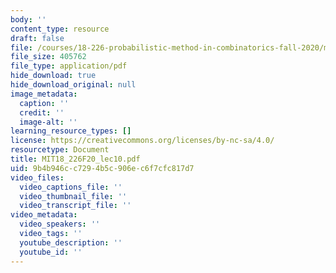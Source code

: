 ```yaml
---
body: ''
content_type: resource
draft: false
file: /courses/18-226-probabilistic-method-in-combinatorics-fall-2020/mit18_226f20_lec10.pdf
file_size: 405762
file_type: application/pdf
hide_download: true
hide_download_original: null
image_metadata:
  caption: ''
  credit: ''
  image-alt: ''
learning_resource_types: []
license: https://creativecommons.org/licenses/by-nc-sa/4.0/
resourcetype: Document
title: MIT18_226F20_lec10.pdf
uid: 9b4b946c-c729-4b5c-906e-c6f7cfc817d7
video_files:
  video_captions_file: ''
  video_thumbnail_file: ''
  video_transcript_file: ''
video_metadata:
  video_speakers: ''
  video_tags: ''
  youtube_description: ''
  youtube_id: ''
---
```

